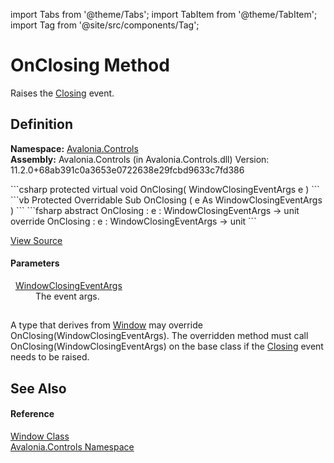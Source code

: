 import Tabs from '@theme/Tabs'; 
import TabItem from '@theme/TabItem'; 
import Tag from '@site/src/components/Tag'; 

# OnClosing Method


Raises the <a href="E_Avalonia_Controls_Window_Closing">Closing</a> event.



## Definition
**Namespace:** <a href="N_Avalonia_Controls">Avalonia.Controls</a>  
**Assembly:** Avalonia.Controls (in Avalonia.Controls.dll) Version: 11.2.0+68ab391c0a3653e0722638e29fcbd9633c7fd386

<Tabs groupId="api-code-preview">
<TabItem value="csharp" label="C#">
```csharp
protected virtual void OnClosing(
	WindowClosingEventArgs e
)
```
</TabItem>
<TabItem value="vb" label="VB">
```vb
Protected Overridable Sub OnClosing ( 
	e As WindowClosingEventArgs
)
```
</TabItem>
<TabItem value="fsharp" label="F#">
```fsharp
abstract OnClosing : 
        e : WindowClosingEventArgs -> unit 
override OnClosing : 
        e : WindowClosingEventArgs -> unit 
```
</TabItem>
</Tabs>



<a href="https://github.com/AvaloniaUI/Avalonia/tree/master/srcAvalonia.Controls/Window.cs#L1104" title="View the source code">View Source</a>



#### Parameters
<dl><dt>  <a href="T_Avalonia_Controls_WindowClosingEventArgs">WindowClosingEventArgs</a></dt><dd>The event args.</dd></dl>

## 
A type that derives from <a href="T_Avalonia_Controls_Window">Window</a> may override OnClosing(WindowClosingEventArgs). The overridden method must call OnClosing(WindowClosingEventArgs) on the base class if the <a href="E_Avalonia_Controls_Window_Closing">Closing</a> event needs to be raised.

## See Also


#### Reference
<a href="T_Avalonia_Controls_Window">Window Class</a>  
<a href="N_Avalonia_Controls">Avalonia.Controls Namespace</a>  
